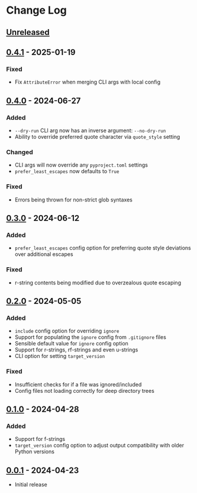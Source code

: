 # Change Log

## [Unreleased]


## [0.4.1] - 2025-01-19

### Fixed

- Fix `AttributeError` when merging CLI args with local config

## [0.4.0] - 2024-06-27


### Added

- `--dry-run` CLI arg now has an inverse argument: `--no-dry-run`
- Ability to override preferred quote character via `quote_style` setting

### Changed

- CLI args will now override any `pyproject.toml` settings
- `prefer_least_escapes` now defaults to `True`

### Fixed

- Errors being thrown for non-strict glob syntaxes


## [0.3.0] - 2024-06-12

### Added

- `prefer_least_escapes` config option for preferring quote style deviations over additional escapes

### Fixed

- r-string contents being modified due to overzealous quote escaping

## [0.2.0] - 2024-05-05

### Added

- `include` config option for overriding `ignore`
- Support for populating the `ignore` config from `.gitignore` files
- Sensible default value for `ignore` config option
- Support for r-strings, rf-strings and even u-strings
- CLI option for setting `target_version`

### Fixed

- Insufficient checks for if a file was ignored/included
- Config files not loading correctly for deep directory trees

## [0.1.0] - 2024-04-28

### Added

- Support for f-strings
- `target_version` config option to adjust output compatibility with older Python versions

## [0.0.1] - 2024-04-23

- Initial release


[unreleased]: https://github.com/Crozzers/string-fixer/compare/lib/0.4.1...HEAD
[0.4.1]: https://github.com/Crozzers/string-fixer/compare/lib/0.4.0...lib/0.4.1
[0.4.0]: https://github.com/Crozzers/string-fixer/compare/lib/0.3.0...lib/0.4.0
[0.3.0]: https://github.com/Crozzers/string-fixer/compare/lib/0.2.0...lib/0.3.0
[0.2.0]: https://github.com/Crozzers/string-fixer/compare/lib/0.1.0...lib/0.2.0
[0.1.0]: https://github.com/Crozzers/string-fixer/compare/lib/0.0.1...lib/0.1.0
[0.0.1]: https://github.com/Crozzers/string-fixer/releases/tag/lib/0.0.1

